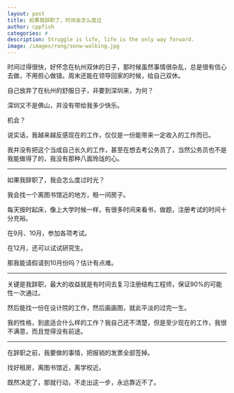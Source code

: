 ```yaml
---
layout: post
title: 如果我辞职了，时间会怎么度过
author: cppfish
categories: #
description: Struggle is life, life is the only way forward.
image: /images/rong/sonw-walking.jpg
---
```


时间过得很快，好怀念在杭州双休的日子，那时候虽然事情很杂乱，总是很有信心去做，不用担心做错。周末还能在领导回家的时候，给自己双休。

自己放弃了在杭州的舒服日子，非要到深圳来，为何？

深圳又不是佛山，并没有带给我多少快乐。

机会？

说实话，我越来越反感现在的工作，仅仅是一份能带来一定收入的工作而已。

我并没有把这个当成自己长久的工作，甚至在想去考公务员了，当然公务员也不是我能做得了的，我没有那种八面玲珑的心。

------

如果我辞职了，我会怎么度过时光？

我会找一个离图书馆近的地方，租一间房子。

每天按时起床，像上大学时候一样，有很多时间来看书，做题，注册考试的时间十分充裕。

在9月、10月，参加各项考试。

在12月，还可以试试研究生。


那我能请假请到10月份吗？估计有点难。


<!-- 如果辞职了，每个月的消费，如果在深圳，房租1500，生活费20×3×30=1800，每个月要花费3200，半年不工作，那就是18000以上。 -->

------

关键是我辞职，最大的收益就是有时间去复习注册结构工程师，保证90%的可能性一次通过。

然后能找一份在设计院的工作，然后画画图，就此平淡的过完一生。

我的性格，到底适合什么样的工作？我自己还不清楚，但是至少现在的工作，我很不满意，而且觉得没有前途。

------

在辞职之前，我要做的事情，把报销的发票全部签掉。

找好租房，离图书馆近，离学校近。

既然决定了，那就行动，不走出这一步，永远靠近不了。